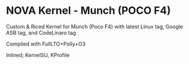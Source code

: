 # NOVA Kernel - Munch (POCO F4) 
Custom & Riced Kernel for Munch (Poco F4) with latest Linux tag, Google ASB tag, and CodeLinaro tag.

Compiled with FullLTO+Polly+O3

Inlined; KernelSU, KProfile 
